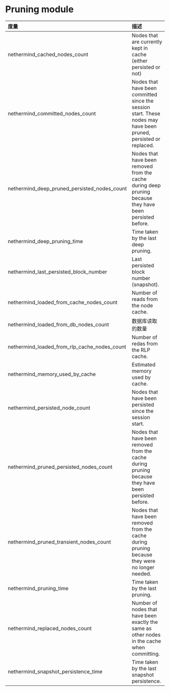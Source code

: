 # Pruning module

| 度量 | 描述 |
| :--- | :--- |
| nethermind\_cached\_nodes\_count | Nodes that are currently kept in cache \(either persisted or not\) |
| nethermind\_committed\_nodes\_count | Nodes that have been committed since the session start. These nodes may have been pruned, persisted or replaced. |
| nethermind\_deep\_pruned\_persisted\_nodes\_count | Nodes that have been removed from the cache during deep pruning because they have been persisted before. |
| nethermind\_deep\_pruning\_time | Time taken by the last deep pruning. |
| nethermind\_last\_persisted\_block\_number | Last persisted block number \(snapshot\). |
| nethermind\_loaded\_from\_cache\_nodes\_count | Number of reads from the node cache. |
| nethermind\_loaded\_from\_db\_nodes\_count | 数据库读取的数量 |
| nethermind\_loaded\_from\_rlp\_cache\_nodes\_count | Number of redas from the RLP cache. |
| nethermind\_memory\_used\_by\_cache | Estimated memory used by cache. |
| nethermind\_persisted\_node\_count | Nodes that have been persisted since the session start. |
| nethermind\_pruned\_persisted\_nodes\_count | Nodes that have been removed from the cache during pruning because they have been persisted before. |
| nethermind\_pruned\_transient\_nodes\_count | Nodes that have been removed from the cache during pruning because they were no longer needed. |
| nethermind\_pruning\_time | Time taken by the last pruning. |
| nethermind\_replaced\_nodes\_count | Number of nodes that have been exactly the same as other nodes in the cache when committing. |
| nethermind\_snapshot\_persistence\_time | Time taken by the last snapshot persistence. |

